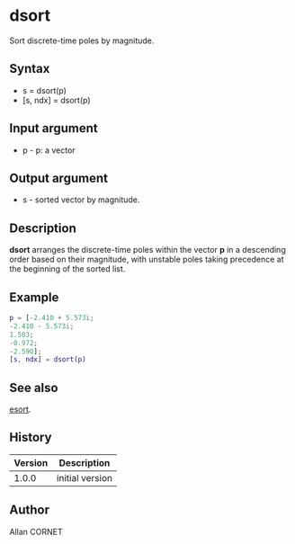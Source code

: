 # dsort

Sort discrete-time poles by magnitude.

## Syntax

- s = dsort(p)
- [s, ndx] = dsort(p)

## Input argument

- p - p: a vector

## Output argument

- s - sorted vector by magnitude.

## Description

  <p><b>dsort</b> arranges the discrete-time poles within the vector <b>p</b> in a descending order based on their magnitude, with unstable poles taking precedence at the beginning of the sorted list.</p>

## Example

```matlab
p = [-2.410 + 5.573i;
-2.410 - 5.573i;
1.503;
-0.972;
-2.590];
[s, ndx] = dsort(p)
```

## See also

[esort](esort.md).

## History

| Version | Description     |
| ------- | --------------- |
| 1.0.0   | initial version |

## Author

Allan CORNET
